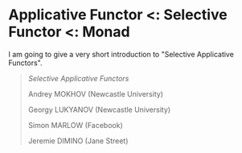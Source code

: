 Applicative Functor <: Selective Functor <: Monad
===================================================

I am going to give a very short introduction to "Selective Applicative Functors".

> *Selective Applicative Functors*
>
> Andrey MOKHOV (Newcastle University)
>
> Georgy LUKYANOV (Newcastle University)
>
> Simon MARLOW (Facebook)
>
> Jeremie DIMINO (Jane Street)

